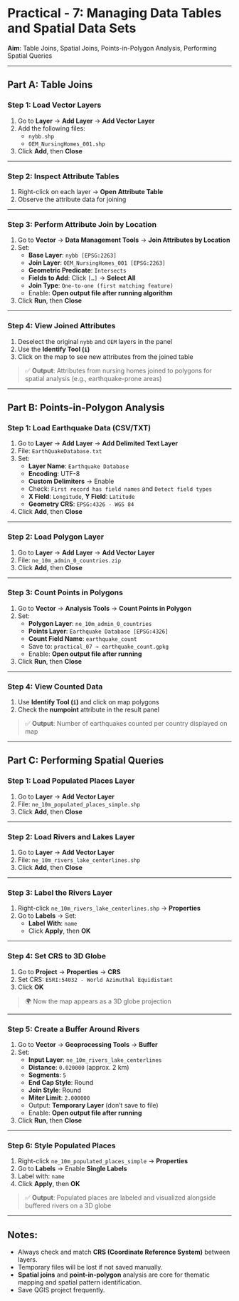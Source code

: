 # Practical - 7: Managing Data Tables and Spatial Data Sets

**Aim**: Table Joins, Spatial Joins, Points-in-Polygon Analysis, Performing Spatial Queries

---

## Part A: Table Joins

### Step 1: Load Vector Layers
1. Go to **Layer** → **Add Layer** → **Add Vector Layer**
2. Add the following files:
   - `nybb.shp`
   - `OEM_NursingHomes_001.shp`
3. Click **Add**, then **Close**

---

### Step 2: Inspect Attribute Tables
1. Right-click on each layer → **Open Attribute Table**
2. Observe the attribute data for joining

---

### Step 3: Perform Attribute Join by Location
1. Go to **Vector** → **Data Management Tools** → **Join Attributes by Location**
2. Set:
   - **Base Layer**: `nybb [EPSG:2263]`
   - **Join Layer**: `OEM_NursingHomes_001 [EPSG:2263]`
   - **Geometric Predicate**: `Intersects`
   - **Fields to Add**: Click `[…]` → **Select All**
   - **Join Type**: `One-to-one (first matching feature)`
   - Enable: **Open output file after running algorithm**
3. Click **Run**, then **Close**

---

### Step 4: View Joined Attributes
1. Deselect the original `nybb` and `OEM` layers in the panel
2. Use the **Identify Tool (`i`)**
3. Click on the map to see new attributes from the joined table

> ✅ **Output**: Attributes from nursing homes joined to polygons for spatial analysis (e.g., earthquake-prone areas)

---

## Part B: Points-in-Polygon Analysis

### Step 1: Load Earthquake Data (CSV/TXT)
1. Go to **Layer** → **Add Layer** → **Add Delimited Text Layer**
2. File: `EarthQuakeDatabase.txt`
3. Set:
   - **Layer Name**: `Earthquake Database`
   - **Encoding**: UTF-8
   - **Custom Delimiters** → Enable
   - Check: `First record has field names` and `Detect field types`
   - **X Field**: `Longitude`, **Y Field**: `Latitude`
   - **Geometry CRS**: `EPSG:4326 - WGS 84`
4. Click **Add**, then **Close**

---

### Step 2: Load Polygon Layer
1. Go to **Layer** → **Add Layer** → **Add Vector Layer**
2. File: `ne_10m_admin_0_countries.zip`
3. Click **Add**, then **Close**

---

### Step 3: Count Points in Polygons
1. Go to **Vector** → **Analysis Tools** → **Count Points in Polygon**
2. Set:
   - **Polygon Layer**: `ne_10m_admin_0_countries`
   - **Points Layer**: `Earthquake Database [EPSG:4326]`
   - **Count Field Name**: `earthquake_count`
   - Save to: `practical_07 → earthquake_count.gpkg`
   - Enable: **Open output file after running**
3. Click **Run**, then **Close**

---

### Step 4: View Counted Data
1. Use **Identify Tool (`i`)** and click on map polygons
2. Check the **numpoint** attribute in the result panel

> ✅ **Output**: Number of earthquakes counted per country displayed on map

---

## Part C: Performing Spatial Queries

### Step 1: Load Populated Places Layer
1. Go to **Layer** → **Add Vector Layer**
2. File: `ne_10m_populated_places_simple.shp`
3. Click **Add**, then **Close**

---

### Step 2: Load Rivers and Lakes Layer
1. Go to **Layer** → **Add Vector Layer**
2. File: `ne_10m_rivers_lake_centerlines.shp`
3. Click **Add**, then **Close**

---

### Step 3: Label the Rivers Layer
1. Right-click `ne_10m_rivers_lake_centerlines.shp` → **Properties**
2. Go to **Labels** → Set:
   - **Label With**: `name`
   - Click **Apply**, then **OK**

---

### Step 4: Set CRS to 3D Globe
1. Go to **Project** → **Properties** → **CRS**
2. Set CRS: `ESRI:54032 - World Azimuthal Equidistant`
3. Click **OK**

> 🌍 Now the map appears as a 3D globe projection

---

### Step 5: Create a Buffer Around Rivers
1. Go to **Vector** → **Geoprocessing Tools** → **Buffer**
2. Set:
   - **Input Layer**: `ne_10m_rivers_lake_centerlines`
   - **Distance**: `0.020000` (approx. 2 km)
   - **Segments**: `5`
   - **End Cap Style**: Round
   - **Join Style**: Round
   - **Miter Limit**: `2.000000`
   - Output: **Temporary Layer** (don’t save to file)
   - Enable: **Open output file after running**
3. Click **Run**, then **Close**

---

### Step 6: Style Populated Places
1. Right-click `ne_10m_populated_places_simple` → **Properties**
2. Go to **Labels** → Enable **Single Labels**
3. Label with: `name`
4. Click **Apply**, then **OK**

> ✅ **Output**: Populated places are labeled and visualized alongside buffered rivers on a 3D globe

---

## Notes:
- Always check and match **CRS (Coordinate Reference System)** between layers.
- Temporary files will be lost if not saved manually.
- **Spatial joins** and **point-in-polygon** analysis are core for thematic mapping and spatial pattern identification.
- Save QGIS project frequently.
